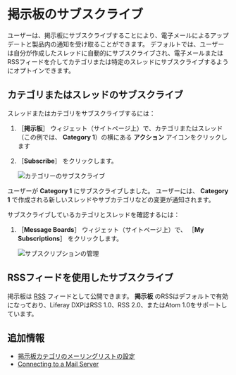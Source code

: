 # 掲示板のサブスクライブ

ユーザーは、掲示板にサブスクライブすることにより、電子メールによるアップデートと製品内の通知を受け取ることができます。 デフォルトでは、ユーザーは自分が作成したスレッドに自動的にサブスクライブされ、電子メールまたはRSSフィードを介してカテゴリまたは特定のスレッドにサブスクライブするようにオプトインできます。

<a name="subscribing-to-a-category-or-thread" />

## カテゴリまたはスレッドのサブスクライブ

スレッドまたはカテゴリをサブスクライブするには：

1. ［**掲示板**］ ウィジェット（サイトページ上）で、カテゴリまたはスレッド（この例では、 **Category 1**）の横にある **アクション** アイコンをクリックします
1. ［**Subscribe**］ をクリックします。

    ![カテゴリーのサブスクライブ](./subscribing-to-a-message-board/images/01.png)

ユーザーが **Category 1** にサブスクライブしました。 ユーザーには、 **Category 1** で作成される新しいスレッドやサブカテゴリなどの変更が通知されます。

サブスクライブしているカテゴリとスレッドを確認するには：

1. ［**Message Boards**］ ウィジェット（サイトページ上）で、 ［**My Subscriptions**］ をクリックします。

    ![サブスクリプションの管理](./subscribing-to-a-message-board/images/03.png)

<a name="subscribing-using-rss-feeds" />

## RSSフィードを使用したサブスクライブ

掲示板は [RSS](https://en.wikipedia.org/wiki/RSS) フィードとして公開できます。 **掲示板** のRSSはデフォルトで有効になっており、Liferay DXPはRSS 1.0、RSS 2.0、またはAtom 1.0をサポートしています。

<a name="additional-information" />

## 追加情報

* [掲示板カテゴリのメーリングリストの設定](./configuring-a-message-boards-category-mailing-list.md)
* [Connecting to a Mail Server](../../../installation-and-upgrades/setting-up-liferay/configuring-mail/connecting-to-a-mail-server.md)
